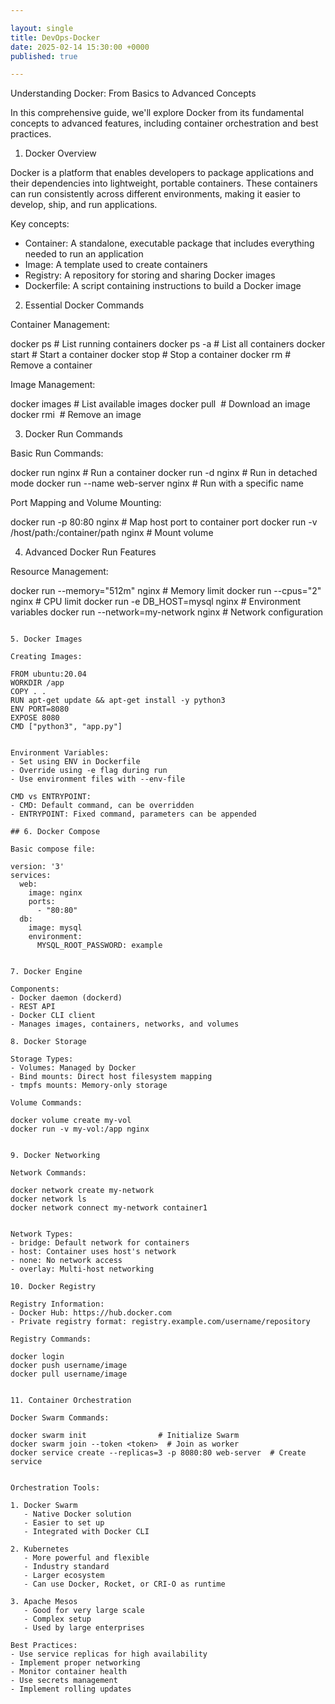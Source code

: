 ```yaml
---

layout: single
title: DevOps-Docker
date: 2025-02-14 15:30:00 +0000
published: true

---
```



Understanding Docker: From Basics to Advanced Concepts

In this comprehensive guide, we'll explore Docker from its fundamental concepts to advanced features, including container orchestration and best practices.

1. Docker Overview

Docker is a platform that enables developers to package applications and their dependencies into lightweight, portable containers. These containers can run consistently across different environments, making it easier to develop, ship, and run applications.

Key concepts:

- Container: A standalone, executable package that includes everything needed to run an application
- Image: A template used to create containers
- Registry: A repository for storing and sharing Docker images
- Dockerfile: A script containing instructions to build a Docker image

2. Essential Docker Commands

Container Management:

docker ps                  # List running containers
docker ps -a              # List all containers
docker start <container>  # Start a container
docker stop <container>   # Stop a container
docker rm <container>     # Remove a container


Image Management:

docker images             # List available images
docker pull <image>       # Download an image
docker rmi <image>        # Remove an image


3. Docker Run Commands

Basic Run Commands:

docker run nginx                  # Run a container
docker run -d nginx              # Run in detached mode
docker run --name web-server nginx  # Run with a specific name


Port Mapping and Volume Mounting:

docker run -p 80:80 nginx        # Map host port to container port
docker run -v /host/path:/container/path nginx  # Mount volume


4. Advanced Docker Run Features

Resource Management:

docker run --memory="512m" nginx      # Memory limit
docker run --cpus="2" nginx          # CPU limit
docker run -e DB_HOST=mysql nginx     # Environment variables
docker run --network=my-network nginx # Network configuration
```

5. Docker Images

Creating Images:

FROM ubuntu:20.04
WORKDIR /app
COPY . .
RUN apt-get update && apt-get install -y python3
ENV PORT=8080
EXPOSE 8080
CMD ["python3", "app.py"]


Environment Variables:
- Set using ENV in Dockerfile
- Override using -e flag during run
- Use environment files with --env-file

CMD vs ENTRYPOINT:
- CMD: Default command, can be overridden
- ENTRYPOINT: Fixed command, parameters can be appended

## 6. Docker Compose

Basic compose file:

version: '3'
services:
  web:
    image: nginx
    ports:
      - "80:80"
  db:
    image: mysql
    environment:
      MYSQL_ROOT_PASSWORD: example


7. Docker Engine

Components:
- Docker daemon (dockerd)
- REST API
- Docker CLI client
- Manages images, containers, networks, and volumes

8. Docker Storage

Storage Types:
- Volumes: Managed by Docker
- Bind mounts: Direct host filesystem mapping
- tmpfs mounts: Memory-only storage

Volume Commands:

docker volume create my-vol
docker run -v my-vol:/app nginx


9. Docker Networking

Network Commands:

docker network create my-network
docker network ls
docker network connect my-network container1


Network Types:
- bridge: Default network for containers
- host: Container uses host's network
- none: No network access
- overlay: Multi-host networking

10. Docker Registry

Registry Information:
- Docker Hub: https://hub.docker.com
- Private registry format: registry.example.com/username/repository

Registry Commands:

docker login
docker push username/image
docker pull username/image


11. Container Orchestration

Docker Swarm Commands:

docker swarm init                # Initialize Swarm
docker swarm join --token <token>  # Join as worker
docker service create --replicas=3 -p 8080:80 web-server  # Create service


Orchestration Tools:

1. Docker Swarm
   - Native Docker solution
   - Easier to set up
   - Integrated with Docker CLI

2. Kubernetes
   - More powerful and flexible
   - Industry standard
   - Larger ecosystem
   - Can use Docker, Rocket, or CRI-O as runtime

3. Apache Mesos
   - Good for very large scale
   - Complex setup
   - Used by large enterprises

Best Practices:
- Use service replicas for high availability
- Implement proper networking
- Monitor container health
- Use secrets management
- Implement rolling updates
